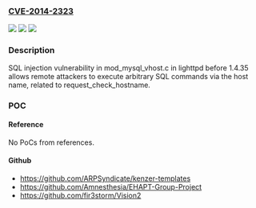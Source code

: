### [CVE-2014-2323](https://cve.mitre.org/cgi-bin/cvename.cgi?name=CVE-2014-2323)
![](https://img.shields.io/static/v1?label=Product&message=n%2Fa&color=blue)
![](https://img.shields.io/static/v1?label=Version&message=n%2Fa&color=blue)
![](https://img.shields.io/static/v1?label=Vulnerability&message=n%2Fa&color=brighgreen)

### Description

SQL injection vulnerability in mod_mysql_vhost.c in lighttpd before 1.4.35 allows remote attackers to execute arbitrary SQL commands via the host name, related to request_check_hostname.

### POC

#### Reference
No PoCs from references.

#### Github
- https://github.com/ARPSyndicate/kenzer-templates
- https://github.com/Amnesthesia/EHAPT-Group-Project
- https://github.com/fir3storm/Vision2

